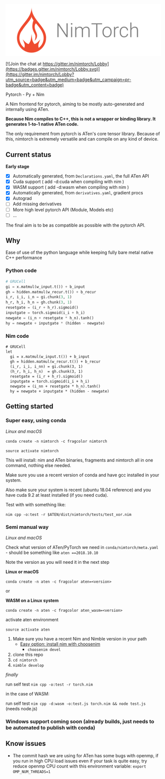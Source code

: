 ![NimTorch](media/NimTorchBanner.png)

[![Join the chat at https://gitter.im/nimtorch/Lobby](https://badges.gitter.im/nimtorch/Lobby.svg)](https://gitter.im/nimtorch/Lobby?utm_source=badge&utm_medium=badge&utm_campaign=pr-badge&utm_content=badge)

Pytorch - Py + Nim

A Nim frontend for pytorch, aiming to be mostly auto-generated and internally using ATen.

**Because Nim compiles to C++, this is not a wrapper or binding library. It generates 1-to-1 native ATen code.**

The only requirement from pytorch is ATen's core tensor library. Because of this, nimtorch is extremely versatile and can compile on any kind of device.

## Current status

**Early stage**

- [x] Automatically generated, from `Declarations.yaml`, the full ATen API
- [x] Cuda support ( add -d:cuda when compiling with nim )
- [x] WASM support ( add -d:wasm when compiling with nim )
- [x] Automatically generated, from `derivatives.yaml`, gradient procs
- [x] Autograd
- [ ] Add missing derivatives
- [ ] More high level pytorch API (Module, Models etc)
- [ ] ...

The final aim is to be as compatible as possible with the pytorch API.

## Why

Ease of use of the python language while keeping fully bare metal native C++ performance

### Python code

```python
# GRUCell
gi = x.matmul(w_input.t()) + b_input
gh = hidden.matmul(w_recur.t()) + b_recur
i_r, i_i, i_n = gi.chunk(3, 1)
h_r, h_i, h_n = gh.chunk(3, 1)
resetgate = (i_r + h_r).sigmoid()
inputgate = torch.sigmoid(i_i + h_i)
newgate = (i_n + resetgate * h_n).tanh()
hy = newgate + inputgate * (hidden - newgate)
```

### Nim code

```nimrod
# GRUCell
let
  gi = x.matmul(w_input.t()) + b_input
  gh = hidden.matmul(w_recur.t()) + b_recur
  (i_r, i_i, i_nn) = gi.chunk(3, 1)
  (h_r, h_i, h_n)  = gh.chunk(3, 1)
  resetgate = (i_r + h_r).sigmoid()
  inputgate = torch.sigmoid(i_i + h_i)
  newgate = (i_nn + resetgate * h_n).tanh()
  hy = newgate + inputgate * (hidden - newgate)
```

## Getting started

### Super easy, using conda

*Linux and macOS*

`conda create -n nimtorch -c fragcolor nimtorch`

`source activate nimtorch`

This will install: nim and ATen binaries, fragments and nimtorch all in one command, nothing else needed.

Make sure you use a recent version of conda and have gcc installed in your system.

Also make sure your system is recent (ubuntu 18.04 reference) and you have cuda 9.2 at least installed (if you need cuda).

Test with with something like:

`nim cpp -o:test -r $ATEN/dist/nimtorch/tests/test_xor.nim`

### Semi manual way

*Linux and macOS*

Check what version of ATen/PyTorch we need in
`conda/nimtorch/meta.yaml` - should be something like `aten ==2018.10.10`

Note the version as you will need it in the next step

**Linux or macOS**

`conda create -n aten -c fragcolor aten=<version>`

or

**WASM on a Linux system**

`conda create -n aten -c fragcolor aten_wasm=<version>`

activate aten environment

`source activate aten`

1. Make sure you have a recent Nim and Nimble version in your path
    * [Easy option: install nim with choosenim](https://github.com/dom96/choosenim)
      * `choosenim devel`
2. clone this repo
3. `cd nimtorch`
4. `nimble develop`

*finally*

run self test `nim cpp -o:test -r torch.nim`

in the case of WASM:

run self test `nim cpp -d:wasm -o:test.js torch.nim && node test.js` (needs node.js)

### Windows support coming soon (already builds, just needs to be automated to publish with conda)

## Know issues

* The commit hash we are using for ATen has some bugs with openmp, if you run in high CPU load issues even if your task is quite easy, try reduce openmp CPU count with this environment variable:
`export OMP_NUM_THREADS=1`
